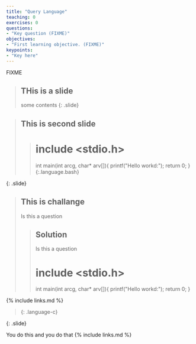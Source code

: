 ```yaml
---
title: "Query Language"
teaching: 0
exercises: 0
questions:
- "Key question (FIXME)"
objectives:
- "First learning objective. (FIXME)"
keypoints:
- "Key here"
---
```

FIXME

> ## THis is a slide
> some contents
{: .slide}

> ## This is second slide
>
> > # include <stdio.h>
> > int main(int arcg, char* arv[]){
> >  printf("Hello workd:");
> >  return 0;
> > }
> {:.language.bash}
>
{: .slide}

> ## This is challange
> Is this a question
>
>> ## Solution
>> Is this a question
>> # include <stdio.h>
>> int main(int arcg, char* arv[]){
>>  printf("Hello workd:");
>>  return 0;
>>}

{% include links.md %}
> {: .language-c}
>
{: .slide}

You do this and you do that
{% include links.md %}


